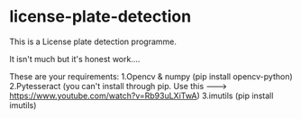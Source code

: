 # license-plate-detection


This is a License plate detection programme. 

It isn't much but it's honest work....

These are your requirements:
1.Opencv & numpy (pip install opencv-python)
2.Pytesseract (you can't install through pip. Use this ---> https://www.youtube.com/watch?v=Rb93uLXiTwA)
3.imutils (pip install imutils)
